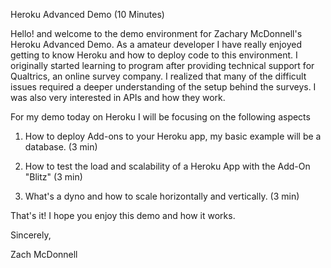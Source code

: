 Heroku Advanced Demo (10 Minutes)

Hello! and welcome to the demo environment for Zachary McDonnell's Heroku Advanced Demo.
As a amateur developer I have really enjoyed getting to know Heroku and how to deploy code to this environment.
I originally started learning to program after providing technical support for Qualtrics, an online survey company. I realized that many of the difficult issues required a deeper understanding of the setup behind the surveys. I was also very interested in APIs and how they work.


For my demo today on Heroku I will be focusing on the following aspects

1) How to deploy Add-ons to your Heroku app, my basic example will be a database. (3 min)

2) How to test the load and scalability of a Heroku App with the Add-On "Blitz" (3 min)

3) What's a dyno and how to scale horizontally and vertically. (3 min)

That's it! I hope you enjoy this demo and how it works.

Sincerely,

Zach McDonnell